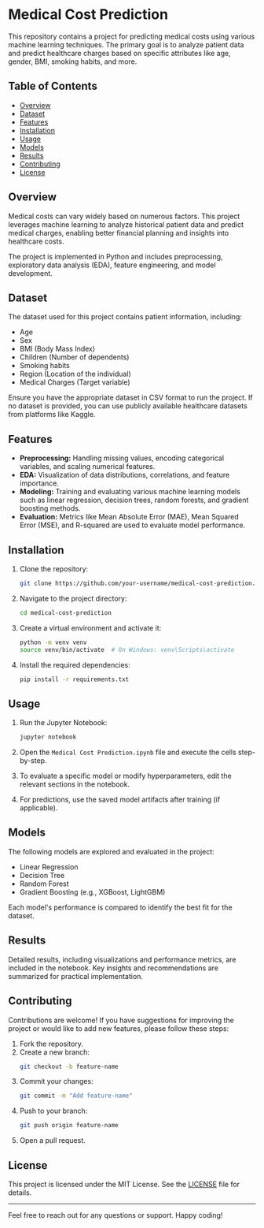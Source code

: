 # Medical Cost Prediction

This repository contains a project for predicting medical costs using various machine learning techniques. The primary goal is to analyze patient data and predict healthcare charges based on specific attributes like age, gender, BMI, smoking habits, and more.

## Table of Contents

- [Overview](#overview)
- [Dataset](#dataset)
- [Features](#features)
- [Installation](#installation)
- [Usage](#usage)
- [Models](#models)
- [Results](#results)
- [Contributing](#contributing)
- [License](#license)

## Overview

Medical costs can vary widely based on numerous factors. This project leverages machine learning to analyze historical patient data and predict medical charges, enabling better financial planning and insights into healthcare costs.

The project is implemented in Python and includes preprocessing, exploratory data analysis (EDA), feature engineering, and model development.

## Dataset

The dataset used for this project contains patient information, including:

- Age
- Sex
- BMI (Body Mass Index)
- Children (Number of dependents)
- Smoking habits
- Region (Location of the individual)
- Medical Charges (Target variable)

Ensure you have the appropriate dataset in CSV format to run the project. If no dataset is provided, you can use publicly available healthcare datasets from platforms like Kaggle.

## Features

- **Preprocessing:** Handling missing values, encoding categorical variables, and scaling numerical features.
- **EDA:** Visualization of data distributions, correlations, and feature importance.
- **Modeling:** Training and evaluating various machine learning models such as linear regression, decision trees, random forests, and gradient boosting methods.
- **Evaluation:** Metrics like Mean Absolute Error (MAE), Mean Squared Error (MSE), and R-squared are used to evaluate model performance.

## Installation

1. Clone the repository:
   ```bash
   git clone https://github.com/your-username/medical-cost-prediction.git
   ```

2. Navigate to the project directory:
   ```bash
   cd medical-cost-prediction
   ```

3. Create a virtual environment and activate it:
   ```bash
   python -m venv venv
   source venv/bin/activate  # On Windows: venv\Scripts\activate
   ```

4. Install the required dependencies:
   ```bash
   pip install -r requirements.txt
   ```

## Usage

1. Run the Jupyter Notebook:
   ```bash
   jupyter notebook
   ```

2. Open the `Medical Cost Prediction.ipynb` file and execute the cells step-by-step.

3. To evaluate a specific model or modify hyperparameters, edit the relevant sections in the notebook.

4. For predictions, use the saved model artifacts after training (if applicable).

## Models

The following models are explored and evaluated in the project:

- Linear Regression
- Decision Tree
- Random Forest
- Gradient Boosting (e.g., XGBoost, LightGBM)

Each model's performance is compared to identify the best fit for the dataset.

## Results

Detailed results, including visualizations and performance metrics, are included in the notebook. Key insights and recommendations are summarized for practical implementation.

## Contributing

Contributions are welcome! If you have suggestions for improving the project or would like to add new features, please follow these steps:

1. Fork the repository.
2. Create a new branch:
   ```bash
   git checkout -b feature-name
   ```
3. Commit your changes:
   ```bash
   git commit -m "Add feature-name"
   ```
4. Push to your branch:
   ```bash
   git push origin feature-name
   ```
5. Open a pull request.

## License

This project is licensed under the MIT License. See the [LICENSE](LICENSE) file for details.

---

Feel free to reach out for any questions or support. Happy coding!
